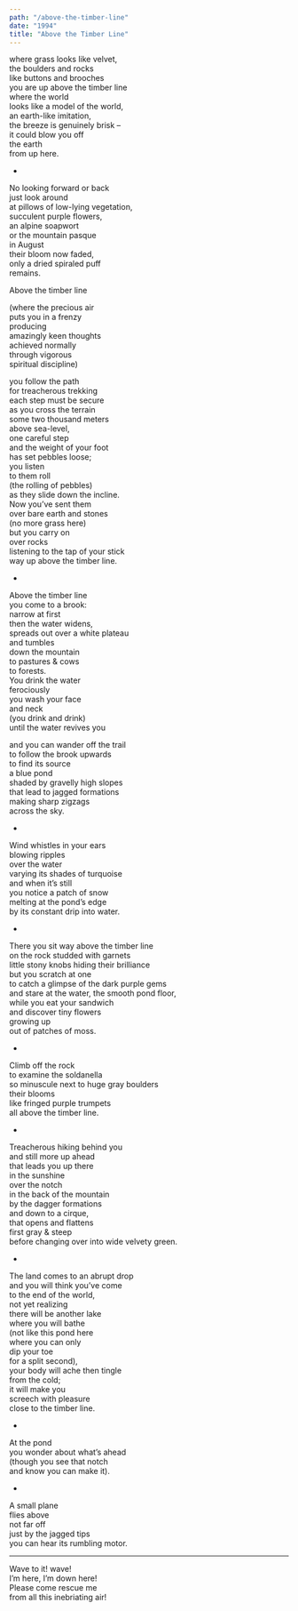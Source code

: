 ```yaml
---
path: "/above-the-timber-line"
date: "1994"
title: "Above the Timber Line"
---
```

  
where grass looks like velvet,<!-- end -->  
the boulders and rocks  
like buttons and brooches   
you are up above the timber line  
where the world   
looks like a model of the world,  
an earth-like imitation,  
the breeze is genuinely brisk –  
it could blow you off   
the earth   
from up here.

*

No looking forward or back  
just look around   
at pillows of low-lying vegetation,  
succulent purple flowers,  
an alpine soapwort  
or the mountain pasque  
in August  
their bloom now faded,  
only a dried spiraled puff  
remains.

Above the timber line 

(where the precious air  
puts you in a frenzy  
producing   
amazingly keen thoughts  
achieved normally  
through vigorous  
spiritual discipline)

you follow the path  
for treacherous trekking   
each step must be secure  
as you cross the terrain  
some two thousand meters  
above sea-level,  
one careful step  
and the weight of your foot  
has set pebbles loose;  
you listen   
to them roll  
(the rolling of pebbles)  
as they slide down the incline.   
Now you’ve sent them  
over bare earth and stones  
(no more grass here)   
but you carry on   
over rocks  
listening to the tap of your stick  
way up above the timber line.

*

Above the timber line  
you come to a brook:   
narrow at first  
then the water widens,  
spreads out over a white plateau  
and tumbles  
down the mountain  
to pastures & cows  
to forests.  
You drink the water   
ferociously  
you wash your face  
and neck  
(you drink and drink)  
until the water revives you

and you can wander off the trail  
to follow the brook upwards  
to find its source  
a blue pond   
shaded by gravelly high slopes   
that lead to jagged formations  
making sharp zigzags  
across the sky.

*

Wind whistles in your ears  
blowing ripples  
over the water  
varying its shades of turquoise  
and when it’s still  
you notice a patch of snow  
melting at the pond’s edge  
by its constant drip into water.

*

There you sit way above the timber line  
on the rock studded with garnets   
little stony knobs hiding their brilliance  
but you scratch at one  
to catch a glimpse of the dark purple gems  
and stare at the water, the smooth pond floor,   
while you eat your sandwich  
and discover tiny flowers  
growing up   
out of patches of moss.

*

Climb off the rock  
to examine the soldanella  
so minuscule next to huge gray boulders   
their blooms   
like fringed purple trumpets  
all above the timber line.

*

Treacherous hiking behind you  
and still more up ahead  
that leads you up there  
in the sunshine  
over the notch   
in the back of the mountain  
by the dagger formations  
and down to a cirque,   
that opens and flattens   
first gray & steep   
before changing over into wide velvety green.

*

The land comes to an abrupt drop  
and you will think you’ve come   
to the end of the world,  
not yet realizing  
there will be another lake   
where you will bathe  
(not like this pond here  
where you can only  
dip your toe  
for a split second),  
your body will ache then tingle    
from the cold;  
it will make you   
screech with pleasure  
close to the timber line.

*

At the pond  
you wonder about what’s ahead  
(though you see that notch  
and know you can make it).

*

A small plane  
flies above  
not far off  
just by the jagged tips  
you can hear its rumbling motor.  
______________  
Wave to it! wave!  
I’m here, I’m down here!  
Please come rescue me  
from all this inebriating air!
 
